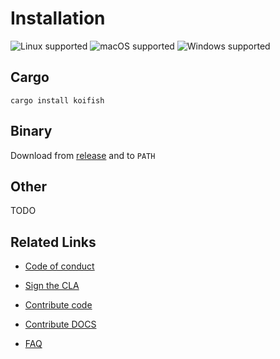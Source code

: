# Installation

![Linux supported](https://img.shields.io/badge/Linux%20x86__64-supported%20✓-228B22?style=flat-square&logo=linux)
![macOS supported](https://img.shields.io/badge/macOS%20x86__64-supported%20✓-228B22?style=flat-square&logo=apple)
![Windows supported](https://img.shields.io/badge/Windows%20x86__64-supported%20✓-228B22?style=flat-square&logo=windows)

## Cargo

```shell
cargo install koifish
```

## Binary

Download from [release](https://GITHUB.com/trisasnava/koifish/releases/latest) and to `PATH`

## Other

TODO

## Related Links

- [Code of conduct](../contribution/CODE_OF_CONDUCT.md)

- [Sign the CLA](../contribution/CLA.md)

- [Contribute code](../contribution/code.md)

- [Contribute DOCS](../contribution/DOCS.md)

- [FAQ](../FAQ.md)